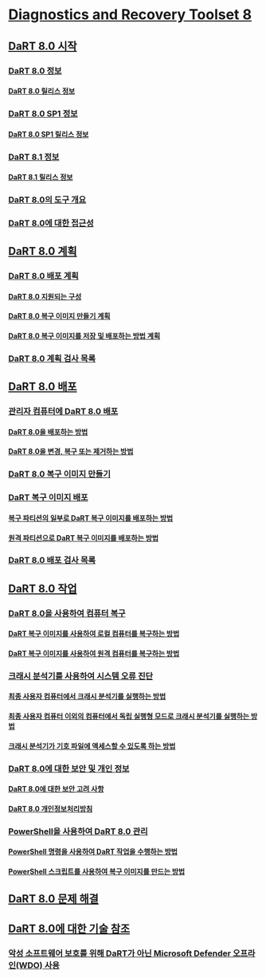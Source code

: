 # [Diagnostics and Recovery Toolset 8](index.md)
## [DaRT 8.0 시작](getting-started-with-dart-80-dart-8.md)
### [DaRT 8.0 정보](about-dart-80-dart-8.md)
#### [DaRT 8.0 릴리스 정보](release-notes-for-dart-80--dart-8.md)
### [DaRT 8.0 SP1 정보](about-dart-80-sp1.md)
#### [DaRT 8.0 SP1 릴리스 정보](release-notes-for-dart-80-sp1.md)
### [DaRT 8.1 정보](about-dart-81.md)
#### [DaRT 8.1 릴리스 정보](release-notes-for-dart-81.md)
### [DaRT 8.0의 도구 개요](overview-of-the-tools-in-dart-80-dart-8.md)
### [DaRT 8.0에 대한 접근성](accessibility-for-dart-80-dart-8.md)
## [DaRT 8.0 계획](planning-for-dart-80-dart-8.md)
### [DaRT 8.0 배포 계획](planning-to-deploy-dart-80-dart-8.md)
#### [DaRT 8.0 지원되는 구성](dart-80-supported-configurations-dart-8.md)
#### [DaRT 8.0 복구 이미지 만들기 계획](planning-to-create-the-dart-80-recovery-image-dart-8.md)
#### [DaRT 8.0 복구 이미지를 저장 및 배포하는 방법 계획](planning-how-to-save-and-deploy-the-dart-80-recovery-image-dart-8.md)
### [DaRT 8.0 계획 검사 목록](dart-80-planning-checklist-dart-8.md)
## [DaRT 8.0 배포](deploying-dart-80-dart-8.md)
### [관리자 컴퓨터에 DaRT 8.0 배포](deploying-dart-80-to-administrator-computers-dart-8.md)
#### [DaRT 8.0을 배포하는 방법](how-to-deploy-dart-80-dart-8.md)
#### [DaRT 8.0을 변경, 복구 또는 제거하는 방법](how-to-change-repair-or-remove-dart-80-dart-8.md)
### [DaRT 8.0 복구 이미지 만들기](creating-the-dart-80-recovery-image-dart-8.md)
### [DaRT 복구 이미지 배포](deploying-the-dart-recovery-image-dart-8.md)
#### [복구 파티션의 일부로 DaRT 복구 이미지를 배포하는 방법](how-to-deploy-the-dart-recovery-image-as-part-of-a-recovery-partition-dart-8.md)
#### [원격 파티션으로 DaRT 복구 이미지를 배포하는 방법](how-to-deploy-the-dart-recovery-image-as-a-remote-partition-dart-8.md)
### [DaRT 8.0 배포 검사 목록](dart-80-deployment-checklist-dart-8.md)
## [DaRT 8.0 작업](operations-for-dart-80-dart-8.md)
### [DaRT 8.0을 사용하여 컴퓨터 복구](recovering-computers-using-dart-80-dart-8.md)
#### [DaRT 복구 이미지를 사용하여 로컬 컴퓨터를 복구하는 방법](how-to-recover-local-computers-by-using-the-dart-recovery-image-dart-8.md)
#### [DaRT 복구 이미지를 사용하여 원격 컴퓨터를 복구하는 방법](how-to-recover-remote-computers-by-using-the-dart-recovery-image-dart-8.md)
### [크래시 분석기를 사용하여 시스템 오류 진단](diagnosing-system-failures-with-crash-analyzer--dart-8.md)
#### [최종 사용자 컴퓨터에서 크래시 분석기를 실행하는 방법](how-to-run-the-crash-analyzer-on-an-end-user-computer-dart-8.md)
#### [최종 사용자 컴퓨터 이외의 컴퓨터에서 독립 실행형 모드로 크래시 분석기를 실행하는 방법](how-to-run-the-crash-analyzer-in-stand-alone-mode-on-a-computer-other-than-an-end-user-computer-dart-8.md)
#### [크래시 분석기가 기호 파일에 액세스할 수 있도록 하는 방법](how-to-ensure-that-crash-analyzer-can-access-symbol-files.md)
### [DaRT 8.0에 대한 보안 및 개인 정보](security-and-privacy-for-dart-80-dart-8.md)
#### [DaRT 8.0에 대한 보안 고려 사항](security-considerations-for-dart-80--dart-8.md)
#### [DaRT 8.0 개인정보처리방침](dart-80-privacy-statement-dart-8.md)
### [PowerShell을 사용하여 DaRT 8.0 관리](administering-dart-80-using-powershell-dart-8.md)
#### [PowerShell 명령을 사용하여 DaRT 작업을 수행하는 방법](how-to-perform-dart-tasks-by-using-powershell-commands-dart-8.md)
#### [PowerShell 스크립트를 사용하여 복구 이미지를 만드는 방법](how-to-use-a-powershell-script-to-create-the-recovery-image-dart-8.md)
## [DaRT 8.0 문제 해결](troubleshooting-dart-80-dart-8.md)
## [DaRT 8.0에 대한 기술 참조](technical-reference-for-dart-80-new-ia.md)
### [악성 소프트웨어 보호를 위해 DaRT가 아닌 Microsoft Defender 오프라인(WDO) 사용 ](use-windows-defender-offline-wdo-for-malware-protection-not-dart.md)

